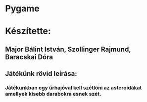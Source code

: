 # Pygame
# Készítette:
  ## Major Bálint István, Szollinger Rajmund, Baracskai Dóra

## Játékünk rövid leírása:
  ### Játékunkban egy űrhajóval kell szétlöni az asteroidákat amellyek kisebb darabokra esnek szét.
